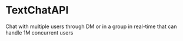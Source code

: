 # TextChatAPI
Chat with multiple users through DM or in a group in real-time that can handle 1M concurrent users
